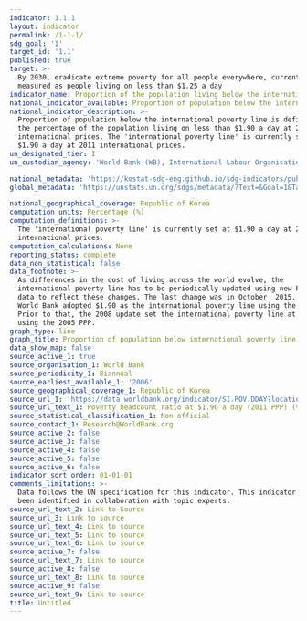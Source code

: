 ```yaml
---
indicator: 1.1.1
layout: indicator
permalink: /1-1-1/
sdg_goal: '1'
target_id: '1.1'
published: true
target: >-
  By 2030, eradicate extreme poverty for all people everywhere, currently
  measured as people living on less than $1.25 a day
indicator_name: Proportion of the population living below the international poverty line by sex, age, employment status and geographical location (urban/rural)
national_indicator_available: Proportion of population below the international poverty line
national_indicator_description: >-
  Proportion of population below the international poverty line is defined as
  the percentage of the population living on less than $1.90 a day at 2011
  international prices. The 'international poverty line' is currently set at
  $1.90 a day at 2011 international prices.
un_designated_tier: I
un_custodian_agency: 'World Bank (WB), International Labour Organisation (ILO)'

national_metadata: 'https://kostat-sdg-eng.github.io/sdg-indicators/public/Metadata-01-01-01_ENG.pdf'
global_metadata: 'https://unstats.un.org/sdgs/metadata/?Text=&Goal=1&Target=1.1'

national_geographical_coverage: Republic of Korea
computation_units: Percentage (%)
computation_definitions: >-
  The 'international poverty line' is currently set at $1.90 a day at 2011
  international prices.
computation_calculations: None
reporting_status: complete
data_non_statistical: false
data_footnote: >-
  As differences in the cost of living across the world evolve, the
  international poverty line has to be periodically updated using new PPP price
  data to reflect these changes. The last change was in October  2015, when the
  World Bank adopted $1.90 as the international poverty line using the 2011 PPP.
  Prior to that, the 2008 update set the international poverty line at $1.25
  using the 2005 PPP.
graph_type: line
graph_title: Proportion of population below international poverty line
data_show_map: false
source_active_1: true
source_organisation_1: World Bank
source_periodicity_1: Biannual
source_earliest_available_1: '2006'
source_geographical_coverage_1: Republic of Korea
source_url_1: 'https://data.worldbank.org/indicator/SI.POV.DDAY?locations=KR'
source_url_text_1: Poverty headcount ratio at $1.90 a day (2011 PPP) (% of population)
source_statistical_classification_1: Non-official
source_contact_1: Research@WorldBank.org
source_active_2: false
source_active_3: false
source_active_4: false
source_active_5: false
source_active_6: false
indicator_sort_order: 01-01-01
comments_limitations: >-
  Data follows the UN specification for this indicator. This indicator has not
  been identified in collaboration with topic experts.
source_url_text_2: Link to Source
source_url_3: Link to source
source_url_text_4: Link to source
source_url_text_5: Link to source
source_url_text_6: Link to source
source_active_7: false
source_url_text_7: Link to source
source_active_8: false
source_url_text_8: Link to source
source_active_9: false
source_url_text_9: Link to source
title: Untitled
---
```

